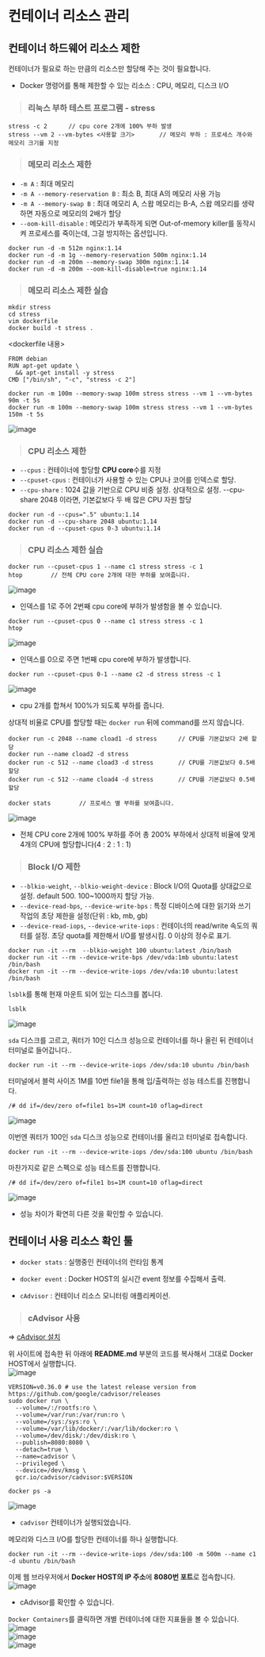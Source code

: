 # 컨테이너 리소스 관리

## 컨테이너 하드웨어 리소스 제한

컨테이너가 필요로 하는 만큼의 리소스만 할당해 주는 것이 필요합니다.

- Docker 명령어를 통해 제한할 수 있는 리소스 : CPU, 메모리, 디스크 I/O

> <h3>리눅스 부하 테스트 프로그램 - stress</h3>

```
stress -c 2      // cpu core 2개에 100% 부하 발생
stress --vm 2 --vm-bytes <사용할 크기>       // 메모리 부하 : 프로세스 개수와 메모리 크기를 지정
```

> <h3>메모리 리소스 제한</h3>

- `-m A` : 최대 메모리
- `-m A --memory-reservation B` : 최소 B, 최대 A의 메모리 사용 가능
- `-m A --memory-swap B` : 최대 메모리 A, 스왑 메모리는 B-A, 스왑 메모리를 생략하면 자동으로 메모리의 2배가 할당
- `--oom-kill-disable` : 메모리가 부족하게 되면 Out-of-memory killer를 동작시켜 프로세스를 죽이는데, 그걸 방지하는 옵션입니다.

```
docker run -d -m 512m nginx:1.14
docker run -d -m 1g --memory-reservation 500m nginx:1.14
docker run -d -m 200m --memory-swap 300m nginx:1.14
docker run -d -m 200m --oom-kill-disable=true nginx:1.14
```

> <h3>메모리 리소스 제한 실습</h3>

```
mkdir stress
cd stress
vim dockerfile
docker build -t stress .
```   
<dockerfile 내용>   
```
FROM debian
RUN apt-get update \
  && apt-get install -y stress
CMD ["/bin/sh", "-c", "stress -c 2"]
```

```
docker run -m 100m --memory-swap 100m stress stress --vm 1 --vm-bytes 90m -t 5s
docker run -m 100m --memory-swap 100m stress stress --vm 1 --vm-bytes 150m -t 5s
```   
![image](https://user-images.githubusercontent.com/43658658/152724464-fa0c6b76-7f97-482a-bf77-cf6c87a95e18.png)   

> <h3>CPU 리소스 제한</h3>

- `--cpus` : 컨테이너에 할당할 **CPU core**수를 지정
- `--cpuset-cpus` : 컨테이너가 사용할 수 있는 CPU나 코어를 인덱스로 할당.
- `--cpu-share` : 1024 값을 기반으로 CPU 비중 설정. 상대적으로 설정. --cpu-share 2048 이라면, 기본값보다 두 배 많은 CPU 자원 할당

```
docker run -d --cpus=".5" ubuntu:1.14
docker run -d --cpu-share 2048 ubuntu:1.14
docker run -d --cpuset-cpus 0-3 ubuntu:1.14
```

> <h3>CPU 리소스 제한 실습</h3>

```
docker run --cpuset-cpus 1 --name c1 stress stress -c 1
htop        // 전체 CPU core 2개에 대한 부하를 보여줍니다.
```   
![image](https://user-images.githubusercontent.com/43658658/152725023-b16f3ec0-97f3-4289-8c2a-c6d455e543a4.png)   
- 인덱스를 1로 주어 2번째 cpu core에 부하가 발생함을 볼 수 있습니다.

```
docker run --cpuset-cpus 0 --name c1 stress stress -c 1
htop
```   
![image](https://user-images.githubusercontent.com/43658658/152725474-2b76aa9c-c60f-4c13-847b-70a1864519de.png)   
- 인덱스를 0으로 주면 1번째 cpu core에 부하가 발생합니다.

```
docker run --cpuset-cpus 0-1 --name c2 -d stress stress -c 1
```   
![image](https://user-images.githubusercontent.com/43658658/152725981-d8acaeb2-61a1-413b-b504-da0e2b05ce08.png)   
- cpu 2개를 합쳐서 100%가 되도록 부하를 줍니다.

상대적 비율로 CPU를 할당할 때는 `docker run` 뒤에 command를 쓰지 않습니다.   
```
docker run -c 2048 --name cload1 -d stress      // CPU를 기본값보다 2배 할당
docker run --name cload2 -d stress
docker run -c 512 --name cload3 -d stress       // CPU를 기본값보다 0.5배 할당
docker run -c 512 --name cload4 -d stress       // CPU를 기본값보다 0.5배 할당
```   

```
docker stats        // 프로세스 별 부하를 보여줍니다.
```   
![image](https://user-images.githubusercontent.com/43658658/152988454-3ce6dd2e-e9eb-4348-b18b-9e74bd97f666.png)   
- 전체 CPU core 2개에 100% 부하를 주어 총 200% 부하에서 상대적 비율에 맞게 4개의 CPU에 할당합니다(4 : 2 : 1 : 1)


> <h3>Block I/O 제한</h3>

- `--blkio-weight`, `--blkio-weight-device` : Block I/O의 Quota를 상대값으로 설정. default 500. 100~1000까지 할당 가능.
- `--device-read-bps`, `--device-write-bps` : 특정 디바이스에 대한 읽기와 쓰기 작업의 초당 제한을 설정(단위 : kb, mb, gb)
- `--device-read-iops`, `--device-write-iops` : 컨테이너의 read/write 속도의 쿼터를 설정. 초당 quota를 제한해서 I/O를 발생시킴. 0 이상의 정수로 표기.

```
docker run -it --rm  --blkio-weight 100 ubuntu:latest /bin/bash
docker run -it --rm --device-write-bps /dev/vda:1mb ubuntu:latest /bin/bash
docker run -it --rm --device-write-iops /dev/vda:10 ubuntu:latest /bin/bash
```

`lsblk`를 통해 현재 마운트 되어 있는 디스크를 봅니다.   
```
lsblk
```   
![image](https://user-images.githubusercontent.com/43658658/152991908-6be951ff-34ad-4dfc-9af8-7ea0daee896b.png)   

`sda` 디스크를 고르고, 쿼터가 10인 디스크 성능으로 컨테이너를 하나 올린 뒤 컨테이너 터미널로 들어갑니다..   
```
docker run -it --rm --device-write-iops /dev/sda:10 ubuntu /bin/bash
```

터미널에서 블럭 사이즈 1M를 10번 file1을 통해 입/출력하는 성능 테스트를 진행합니다.   
```
/# dd if=/dev/zero of=file1 bs=1M count=10 oflag=direct
```   
![image](https://user-images.githubusercontent.com/43658658/152992571-00f5ec35-4c4e-4ea1-b24c-fb7f9bc29ddc.png)

이번엔 쿼터가 100인 `sda` 디스크 성능으로 컨테이너를 올리고 터미널로 접속합니다.   
```
docker run -it --rm --device-write-iops /dev/sda:100 ubuntu /bin/bash
```

마찬가지로 같은 스펙으로 성능 테스트를 진행합니다.   
```
/# dd if=/dev/zero of=file1 bs=1M count=10 oflag=direct
```   
![image](https://user-images.githubusercontent.com/43658658/152992918-b5664db4-bd2a-48de-9e19-218aa6959da1.png)   
- 성능 차이가 확연히 다른 것을 확인할 수 있습니다.

## 컨테이너 사용 리소스 확인 툴

- `docker stats` : 실행중인 컨테이너의 런타임 통계
- `docker event` : Docker HOST의 실시간 event 정보를 수집해서 출력.

- `cAdvisor` : 컨테이너 리소스 모니터링 애플리케이션.

> <h3>cAdvisor 사용</h3>

=> [cAdvisor 설치](https://github.com/google/cadvisor)   

위 사이트에 접속한 뒤 아래에 **README.md** 부분의 코드를 복사해서 그대로 Docker HOST에서 실행합니다.   
![image](https://user-images.githubusercontent.com/43658658/152994440-96678ad3-4ede-4cbb-8ffb-e23fbd25479d.png)   
```
VERSION=v0.36.0 # use the latest release version from https://github.com/google/cadvisor/releases
sudo docker run \
  --volume=/:/rootfs:ro \
  --volume=/var/run:/var/run:ro \
  --volume=/sys:/sys:ro \
  --volume=/var/lib/docker/:/var/lib/docker:ro \
  --volume=/dev/disk/:/dev/disk:ro \
  --publish=8080:8080 \
  --detach=true \
  --name=cadvisor \
  --privileged \
  --device=/dev/kmsg \
  gcr.io/cadvisor/cadvisor:$VERSION
```

```
docker ps -a
```   
![image](https://user-images.githubusercontent.com/43658658/152995437-4a38cde2-b8bb-402b-a978-2cc3547ca2c3.png)   
- `cadvisor` 컨테이너가 실행되었습니다.

메모리와 디스크 I/O를 할당한 컨테이너를 하나 실행합니다.   
```
docker run -it --rm --device-write-iops /dev/sda:100 -m 500m --name c1 -d ubuntu /bin/bash
```

이제 웹 브라우저에서 **Docker HOST의 IP 주소**에 **8080번 포트**로 접속합니다.   
![image](https://user-images.githubusercontent.com/43658658/152995715-9d8fdc84-672d-4e3e-9c93-7a7510d6dfdc.png)   
- cAdvisor를 확인할 수 있습니다.

`Docker Containers`를 클릭하면 개별 컨테이너에 대한 지표들을 볼 수 있습니다.   
![image](https://user-images.githubusercontent.com/43658658/152996376-5a6f809f-f068-4854-9bec-d926fd7e3cc2.png)   
![image](https://user-images.githubusercontent.com/43658658/152996665-a56863ae-189f-4a18-a608-900477192049.png)   
![image](https://user-images.githubusercontent.com/43658658/152996628-8866c9df-b4af-492d-ba7f-9fd70cb817f1.png)









